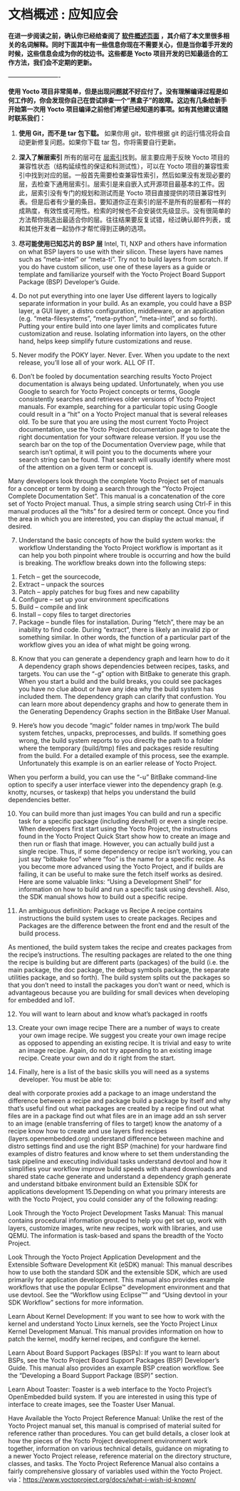 文档概述 : 应知应会
======
__在进一步阅读之前，确认你已经给查阅了 [软件概述页面][1] ，其介绍了本文里很多相关的名词解释。同时下面其中有一些信息你现在不需要关心，但是当你着手开发的时候，这些信息会成为你的枕边书。这些都是 Yocto 项目开发的已知最适合的工作方法，我们会不定期的更新。__

————————-

__使用 Yocto 项目非常简单，但是出现问题就不好应付了。没有理解编译过程是如何工作的，你会发现你自己在尝试排查一个“黑盒子”的故障。这边有几条给新手开始第一次用 Yocto 项目编译之前他们希望已经知道的事项。如有其他建议请随时联系我们：__

1. __使用 Git，而不是 tar 包下载。__ 如果你用 git，软件根据 git 的运行情况将会自动更新修复问题。如果你下载 tar 包，你将需要自行更新。

2. __深入了解层索引__
所有的层可在 [层索引][2]找到。层主要应用于反映 Yocto 项目的兼容性状态（结构延续性的保证和科测试性），可以在 Yocto 项目的兼容性索引中找到对应的层。一般首先需要检查兼容性索引，然后如果没有发现必要的层，去检查下通用层索引。层索引是来自嵌入式开源项目最基本的工件。因此，层索引没有专门的规划和测试而是 Yocto 项目直接提供的项目兼容性列表。但是后者有少量的条目。要知道你正在索引的层不是所有的层都有一样的成熟度，有效性或可用性。检索的时候也不会安装优先级显示。没有很简单的方法帮你挑选出最适合你的层。往往结果要反复试错，经过确认邮件列表，或和其他开发者一起协作才帮忙得到正确的选项。


3. __尽可能使用已知芯片的 BSP 层__
Intel, TI, NXP and others have information on what BSP layers to use with their silicon. These layers have names such as “meta-intel” or “meta-ti”. Try not to build layers from scratch. If you do have custom silicon, use one of these layers as a guide or template and familiarize yourself with the Yocto Project Board Support Package (BSP) Developer’s Guide.

4. Do not put everything into one layer
Use different layers to logically separate information in your build. As an example, you could have a BSP layer, a GUI layer, a distro configuration, middleware, or an application (e.g. “meta-filesystems”, “meta-python”, “meta-intel”, and so forth). Putting your entire build into one layer limits and complicates future customization and reuse. Isolating information into layers, on the other hand, helps keep simplify future customizations and reuse.

5. Never modify the POKY layer. Never. Ever. When you update to the next release, you’ll lose all of your work. ALL OF IT.

6. Don’t be fooled by documentation searching results
Yocto Project documentation is always being updated. Unfortunately, when you use Google to search for Yocto Project concepts or terms, Google consistently searches and retrieves older versions of Yocto Project manuals. For example, searching for a particular topic using Google could result in a “hit” on a Yocto Project manual that is several releases old. To be sure that you are using the most current Yocto Project documentation, use the Yocto Project documentation page to locate the right documentation for your software release version. If you use the search bar on the top of the Documentation Overview page, while that search isn’t optimal, it will point you to the documents where your search string can be found. That search will usually identify where most of the attention on a given term or concept is.

Many developers look through the complete Yocto Project set of manuals for a concept or term by doing a search through the “Yocto Project Complete Documentation Set”. This manual is a concatenation of the core set of Yocto Project manual. Thus, a simple string search using Ctrl-F in this manual produces all the “hits” for a desired term or concept. Once you find the area in which you are interested, you can display the actual manual, if desired.

7. Understand the basic concepts of how the build system works: the workflow
Understanding the Yocto Project workflow is important as it can help you both pinpoint where trouble is occurring and how the build is breaking. The workflow breaks down into the following steps:

1) Fetch – get the sourcecode,
2) Extract – unpack the sources
3) Patch – apply patches for bug fixes and new capability
4) Configure – set up your environment specifications
5) Build – compile and link
6) Install – copy files to target directories
7) Package – bundle files for installation.
During “fetch”, there may be an inability to find code. During “extract”, there is likely an invalid zip or something similar. In other words, the function of a particular part of the workflow gives you an idea of what might be going wrong.



8. Know that you can generate a dependency graph and learn how to do it
A dependency graph shows dependencies between recipes, tasks, and targets. You can use the “-g” option with BitBake to generate this graph. When you start a build and the build breaks, you could see packages you have no clue about or have any idea why the build system has included them. The dependency graph can clarify that confustion. You can learn more about dependency graphs and how to generate them in the Generating Dependency Graphs section in the BitBake User Manual.

9. Here’s how you decode “magic” folder names in tmp/work
The build system fetches, unpacks, preprocesses, and builds. If something goes wrong, the build system reports to you directly the path to a folder where the temporary (build/tmp) files and packages reside resulting from the build. For a detailed example of this process, see the example. Unfortunately this example is on an earlier release of Yocto Project.

When you perform a build, you can use the “-u” BitBake command-line option to specify a user interface viewer into the dependency graph (e.g. knotty, ncurses, or taskexp) that helps you understand the build dependencies better.

10. You can build more than just images
You can build and run a specific task for a specific package (including devshell) or even a single recipe. When developers first start using the Yocto Project, the instructions found in the Yocto Project Quick Start show how to create an image and then run or flash that image. However, you can actually build just a single recipe. Thus, if some dependency or recipe isn’t working, you can just say “bitbake foo” where “foo” is the name for a specific recipe. As you become more advanced using the Yocto Project, and if builds are failing, it can be useful to make sure the fetch itself works as desired. Here are some valuable links: “Using a Development Shell” for information on how to build and run a specific task using devshell. Also, the SDK manual shows how to build out a specific recipe.

11. An ambiguous definition: Package vs Recipe
A recipe contains instructions the build system uses to create packages. Recipes and Packages are the difference between the front end and the result of the build process.

As mentioned, the build system takes the recipe and creates packages from the recipe’s instructions. The resulting packages are related to the one thing the recipe is building but are different parts (packages) of the build (i.e. the main package, the doc package, the debug symbols package, the separate utilities package, and so forth). The build system splits out the packages so that you don’t need to install the packages you don’t want or need, which is advantageous because you are building for small devices when developing for embedded and IoT.

12. You will want to learn about and know what’s packaged in rootfs

13. Create your own image recipe
There are a number of ways to create your own image recipe. We suggest you create your own image recipe as opposed to appending an existing recipe. It is trivial and easy to write an image recipe. Again, do not try appending to an existing image recipe. Create your own and do it right from the start.

14. Finally, here is a list of the basic skills you will need as a systems developer. You must be able to:

deal with corporate proxies
add a package to an image
understand the difference between a recipe and package
build a package by itself and why that’s useful
find out what packages are created by a recipe
find out what files are in a package
find out what files are in an image
add an ssh server to an image (enable transferring of files to target)
know the anatomy of a recipe
know how to create and use layers
find recipes (layers.openembedded.org)
understand difference between machine and distro settings
find and use the right BSP (machine) for your hardware
find examples of distro features and know where to set them
understanding the task pipeline and executing individual tasks
understand devtool and how it simplifies your workflow
improve build speeds with shared downloads and shared state cache
generate and understand a dependency graph
generate and understand bitbake environment
build an Extensible SDK for applications development
15.Depending on what you primary interests are with the Yocto Project, you could consider any of the following reading:

Look Through the Yocto Project Development Tasks Manual: This manual contains procedural information grouped to help you get set up, work with layers, customize images, write new recipes, work with libraries, and use QEMU. The information is task-based and spans the breadth of the Yocto Project.

Look Through the Yocto Project Application Development and the Extensible Software Development Kit (eSDK) manual: This manual describes how to use both the standard SDK and the extensible SDK, which are used primarily for application development. This manual also provides example workflows that use the popular Eclipse™ development environment and that use devtool. See the “Workflow using Eclipse™” and “Using devtool in your SDK Workflow” sections for more information.

Learn About Kernel Development: If you want to see how to work with the kernel and understand Yocto Linux kernels, see the Yocto Project Linux Kernel Development Manual. This manual provides information on how to patch the kernel, modify kernel recipes, and configure the kernel.

Learn About Board Support Packages (BSPs): If you want to learn about BSPs, see the Yocto Project Board Support Packages (BSP) Developer’s Guide. This manual also provides an example BSP creation workflow. See the “Developing a Board Support Package (BSP)” section.

Learn About Toaster: Toaster is a web interface to the Yocto Project’s OpenEmbedded build system. If you are interested in using this type of interface to create images, see the Toaster User Manual.

Have Available the Yocto Project Reference Manual: Unlike the rest of the Yocto Project manual set, this manual is comprised of material suited for reference rather than procedures. You can get build details, a closer look at how the pieces of the Yocto Project development environment work together, information on various technical details, guidance on migrating to a newer Yocto Project release, reference material on the directory structure, classes, and tasks. The Yocto Project Reference Manual also contains a fairly comprehensive glossary of variables used within the Yocto Project.
via：https://www.yoctoproject.org/docs/what-i-wish-id-known/


[1]: https://github.com/guevaraya/Yocto_doc/blob/master/software-overview/software-overview.md
[2]: http://layers.openembedded.org/
[3]: https://github.com/guevaraya/Yocto_doc/blob/master/software-overview/layer/index.md
[4]: https://github.com/guevaraya/Yocto_doc/blob/master/2.4/bsp-guide/bsp-guide.md
[5]: https://www.yoctoproject.org/wp-content/uploads/2017/07/yp-how-it-works-new-diagram.png
[6]: http://www.yoctoproject.org/docs/current/bitbake-user-manual/bitbake-user-manual.html#generating-dependency-graphs
[7]: https://wiki.yoctoproject.org/wiki/Cookbook:Example:Adding_packages_to_your_OS_image
[8]:
[10]: 

